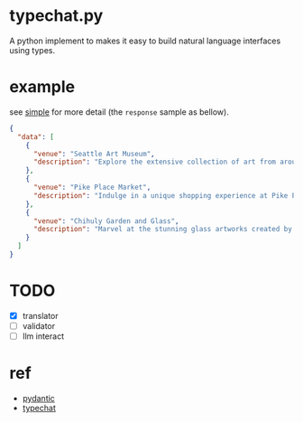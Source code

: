 # typechat.py

A python implement to makes it easy to build natural language interfaces using types.

# example
see [simple](example/simple) for more detail (the `response` sample as bellow).

```json
{
  "data": [
    {
      "venue": "Seattle Art Museum",
      "description": "Explore the extensive collection of art from around the world at the Seattle Art Museum. From contemporary art to ancient artifacts, there is something for everyone to enjoy."
    },
    {
      "venue": "Pike Place Market",
      "description": "Indulge in a unique shopping experience at Pike Place Market. Browse through local produce, crafts, and specialty shops, and enjoy a variety of delicious food options."
    },
    {
      "venue": "Chihuly Garden and Glass",
      "description": "Marvel at the stunning glass artworks created by Dale Chihuly at the Chihuly Garden and Glass exhibit. The vibrant colors and intricate designs are sure to captivate your senses."
    }
  ]
}
```


# TODO
- [x] translator
- [ ] validator
- [ ] llm interact

# ref
- [pydantic](https://github.com/pydantic/pydantic)
- [typechat](https://github.com/microsoft/TypeChat)